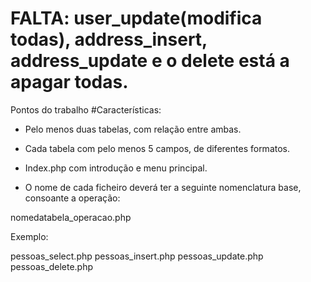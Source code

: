 # FALTA: user_update(modifica todas), address_insert, address_update e o delete está a apagar todas. 

Pontos do trabalho
#Características:

- Pelo menos duas tabelas, com relação entre ambas.

- Cada tabela com pelo menos 5 campos, de diferentes formatos.

- Index.php com introdução e menu  principal.

- O nome de cada ficheiro deverá ter a seguinte nomenclatura base, consoante a operação:

nomedatabela_operacao.php

Exemplo:

pessoas_select.php
pessoas_insert.php
pessoas_update.php
pessoas_delete.php

